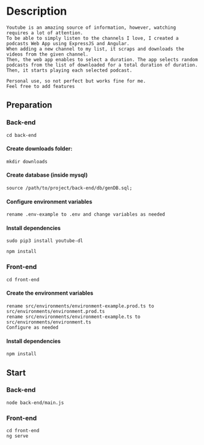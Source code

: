 # Description

    Youtube is an amazing source of information, however, watching requires a lot of attention.
    To be able to simply listen to the channels I love, I created a podcasts Web App using ExpressJS and Angular.
    When adding a new channel to my list, it scraps and downloads the videos from the given channel.
    Then, the web app enables to select a duration. The app selects random podcasts from the list of downloaded for a total duration of duration.
    Then, it starts playing each selected podcast.

    Personal use, so not perfect but works fine for me.
    Feel free to add features

## Preparation

### Back-end

    cd back-end

#### Create downloads folder:

    mkdir downloads

#### Create database (inside mysql)

    source /path/to/project/back-end/db/genDB.sql;

#### Configure environment variables

    rename .env-example to .env and change variables as needed

#### Install dependencies

    sudo pip3 install youtube-dl

    npm install

### Front-end

    cd front-end

#### Create the environment variables

    rename src/environments/environment-example.prod.ts to src/environments/environment.prod.ts
    rename src/environments/environment-example.ts to src/environments/environment.ts
    Configure as needed


#### Install dependencies

    npm install

## Start

### Back-end

    node back-end/main.js

### Front-end

    cd front-end
    ng serve
